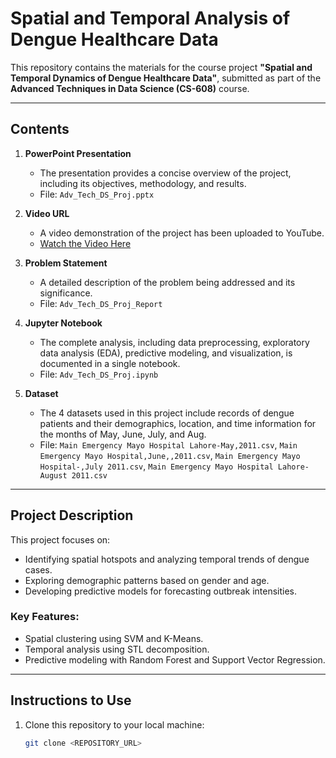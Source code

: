 # Spatial and Temporal Analysis of Dengue Healthcare Data

This repository contains the materials for the course project **"Spatial and Temporal Dynamics of Dengue Healthcare Data"**, submitted as part of the **Advanced Techniques in Data Science (CS-608)** course.

---

## **Contents**

1. **PowerPoint Presentation**  
   - The presentation provides a concise overview of the project, including its objectives, methodology, and results.  
   - File: `Adv_Tech_DS_Proj.pptx`

2. **Video URL**  
   - A video demonstration of the project has been uploaded to YouTube.  
   - [Watch the Video Here](https://youtu.be/K6jymZNT5mI?si=iNXMAdJZx53ScQdE)

3. **Problem Statement**  
   - A detailed description of the problem being addressed and its significance.  
   - File: `Adv_Tech_DS_Proj_Report`

4. **Jupyter Notebook**  
   - The complete analysis, including data preprocessing, exploratory data analysis (EDA), predictive modeling, and visualization, is documented in a single notebook.  
   - File: `Adv_Tech_DS_Proj.ipynb`

5. **Dataset**  
   - The 4 datasets used in this project include records of dengue patients and their demographics, location, and time information for the months of May, June, July, and Aug.
   - File: `Main Emergency Mayo Hospital Lahore-May,2011.csv`, `Main Emergency Mayo Hospital,June,,2011.csv`, `Main Emergency Mayo Hospital-,July 2011.csv`, `Main Emergency Mayo Hospital Lahore-August 2011.csv`

---

## **Project Description**

This project focuses on:
- Identifying spatial hotspots and analyzing temporal trends of dengue cases.
- Exploring demographic patterns based on gender and age.
- Developing predictive models for forecasting outbreak intensities.

### **Key Features:**
- Spatial clustering using SVM and K-Means.
- Temporal analysis using STL decomposition.
- Predictive modeling with Random Forest and Support Vector Regression.

---

## **Instructions to Use**
1. Clone this repository to your local machine:
   ```bash
   git clone <REPOSITORY_URL>
